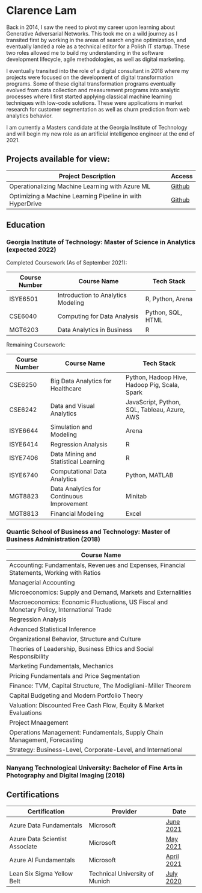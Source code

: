 # Clarence Lam

Back in 2014, I saw the need to pivot my career upon learning about Generative Adversarial Networks. This took me on a wild journey as I transited first by working in the areas of search engine optimization, and eventually landed a role as a technical editor for a Polish IT startup. These two roles allowed me to build my understanding in the software development lifecycle, agile methodologies, as well as digital marketing. 

I eventually transited into the role of a digital consultant in 2018 where my projects were focused on the development of digital transformation programs. Some of these digital transformation programs eventually evolved from data collection and measurement programs into analytic processes where I first started applying classical machine learning techniques with low-code solutions. These were applications in market research for customer segmentation as well as churn prediction from web analytics behavior.

I am currently a Masters candidate at the Georgia Institute of Technology and will begin my new role as an artificial intelligence engineer at the end of 2021. 

## Projects available for view:

|Project Description|Access|
|---|---|
|Operationalizing Machine Learning with Azure ML|[Github](https://github.com/clarevoyance/azureml-mlops)|
|Optimizing a Machine Learning Pipeline in with HyperDrive|[Github](https://github.com/clarevoyance/azureml-optimization)|

## Education

### Georgia Institute of Technology: Master of Science in Analytics (expected 2022)

Completed Coursework (As of September 2021):

|Course Number|Course Name|Tech Stack|
|---|---|---|
|ISYE6501|Introduction to Analytics Modeling|R, Python, Arena|
|CSE6040|Computing for Data Analysis|Python, SQL, HTML|
|MGT6203|Data Analytics in Business|R|

Remaining Coursework:

|Course Number|Course Name|Tech Stack|
|---|---|---|
|CSE6250|Big Data Analytics for Healthcare|Python, Hadoop Hive, Hadoop Pig, Scala, Spark|
|CSE6242|Data and Visual Analytics|JavaScript, Python, SQL, Tableau, Azure, AWS|
|ISYE6644|Simulation and Modeling|Arena|
|ISYE6414|Regression Analysis|R|
|ISYE7406|Data Mining and Statistical Learning|R|
|ISYE6740|Computational Data Analytics|Python, MATLAB|
|MGT8823|Data Analytics for Continuous Improvement|Minitab|
|MGT8813|Financial Modeling|Excel|

 
### Quantic School of Business and Technology: Master of Business Administration (2018)

|Course Name|
|---|
|Accounting: Fundamentals, Revenues and Expenses, Financial Statements, Working with Ratios|
|Managerial Accounting|
|Microeconomics: Supply and Demand, Markets and Externalities|
|Macroeconomics: Economic Fluctuations, US Fiscal and Monetary Policy, International Trade|
|Regression Analysis|
|Advanced Statistical Inference|
|Organizational Behavior, Structure and Culture|
|Theories of Leadership, Business Ethics and Social Responsibility|
|Marketing Fundamentals, Mechanics|
|Pricing Fundamentals and Price Segmentation|
|Finance: TVM, Capital Structure, The Modigliani-Miller Theorem|
|Capital Budgeting and Modern Portfolio Theory|
|Valuation: Discounted Free Cash Flow, Equity & Market Evaluations|
|Project Mnaagement|
|Operations Management: Fundamentals, Supply Chain Management, Forecasting|
|Strategy: Business-Level, Corporate-Level, and International|

 
### Nanyang Technological University: Bachelor of Fine Arts in Photography and Digital Imaging (2018)

## Certifications

|Certification|Provider|Date|
|---|---|---|
|Azure Data Fundamentals|Microsoft|[June 2021](https://www.credly.com/badges/58bdc8fb-b726-4212-bab5-e3c24fd47842)|
|Azure Data Scientist Associate|Microsoft|[May 2021](https://www.credly.com/badges/60bc16c6-4738-4797-8e39-a8351e757076)|
|Azure AI Fundamentals|Microsoft|[April 2021](https://www.credly.com/badges/18f4b9a8-2ff6-4487-990b-305810ffaa10)|
|Lean Six Sigma Yellow Belt|Technical University of Munich|[July 2020](https://drive.google.com/file/d/1P9GkBGK9fxXdbAHSLSTd_kjYWr2dMoeM/view)|




